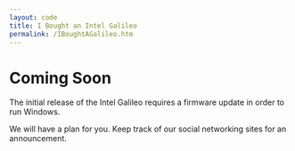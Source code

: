 ```yaml
---
layout: code
title: I Bought an Intel Galileo
permalink: /IBoughtAGalileo.htm
---
```


# Coming Soon
The initial release of the Intel Galileo requires a firmware update in order to run Windows. 

We will have a plan for you. Keep track of our social networking sites for an announcement.




